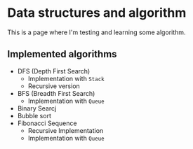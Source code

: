# Data structures and algorithm

This is a page where I'm testing and learning some algorithm.

## Implemented algorithms

* DFS (Depth First Search)
	* Implementation with `Stack`
	* Recursive version
* BFS (Breadth First Search)
	* Implementation with `Queue`
* Binary Searcj
* Bubble sort
* Fibonacci Sequence
	* Recursive Implementation
	* Implementation with `Queue`
	
